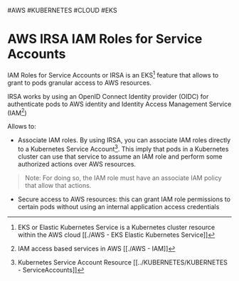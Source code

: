 #AWS #KUBERNETES #CLOUD #EKS 

# AWS IRSA IAM Roles for Service Accounts

IAM Roles for Service Accounts or IRSA is an EKS[^1] feature that allows to grant to pods granular access to AWS resources. 

IRSA works by using an OpenID Connect Identity provider (OIDC) for authenticate pods to AWS identity and Identity Access Management Service (IAM[^2])

Allows to: 

* Associate IAM roles. By using IRSA, you can associate IAM roles directly to a Kubernetes Service Account[^3]. This imply that pods in a Kubernetes cluster can use that service to assume an IAM role and perform some authorized actions over AWS resources. 

>Note: For doing so, the IAM role must have an associate IAM policy that allow that actions. 

* Secure access to AWS resources: this can grant IAM role permissions to certain pods without using an internal application access credentials


[^1]: EKS or Elastic Kubernetes Service is a Kubernetes cluster resource within the AWS cloud [[./AWS - EKS Elastic Kubernetes Service]]
[^2]: IAM access based services in AWS [[./AWS - IAM]]
[^3]: Kubernetes Service Account Resource [[../KUBERNETES/KUBERNETES - ServiceAccounts]]


